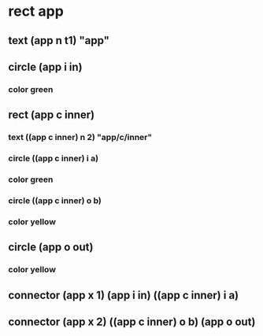 # rect app
## text (app n t1) "app"
## circle (app i in)
### color green
## rect (app c inner)
### text ((app c inner) n 2) "app/c/inner"
### circle ((app c inner) i a)
### color green
### circle ((app c inner) o b)
### color yellow
## circle (app o out)
### color yellow
## connector (app x 1) (app i in) ((app c inner) i a)
## connector (app x 2) ((app c inner) o b) (app o out)
